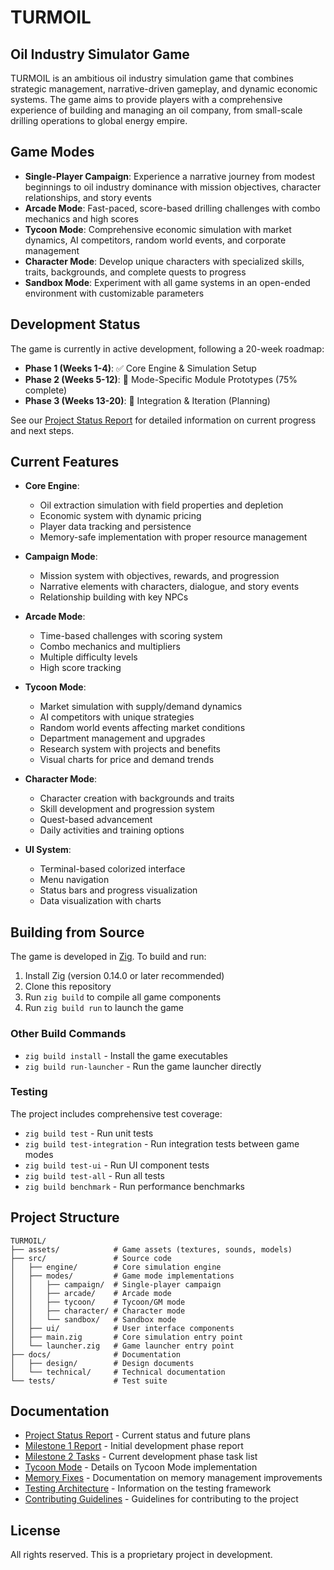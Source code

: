 # TURMOIL

## Oil Industry Simulator Game

TURMOIL is an ambitious oil industry simulation game that combines strategic management, narrative-driven gameplay, and dynamic economic systems. The game aims to provide players with a comprehensive experience of building and managing an oil company, from small-scale drilling operations to global energy empire.

## Game Modes

- **Single-Player Campaign**: Experience a narrative journey from modest beginnings to oil industry dominance with mission objectives, character relationships, and story events
- **Arcade Mode**: Fast-paced, score-based drilling challenges with combo mechanics and high scores
- **Tycoon Mode**: Comprehensive economic simulation with market dynamics, AI competitors, random world events, and corporate management
- **Character Mode**: Develop unique characters with specialized skills, traits, backgrounds, and complete quests to progress
- **Sandbox Mode**: Experiment with all game systems in an open-ended environment with customizable parameters

## Development Status

The game is currently in active development, following a 20-week roadmap:

- **Phase 1 (Weeks 1-4)**: ✅ Core Engine & Simulation Setup
- **Phase 2 (Weeks 5-12)**: 🔄 Mode-Specific Module Prototypes (75% complete)
- **Phase 3 (Weeks 13-20)**: 📅 Integration & Iteration (Planning)

See our [Project Status Report](docs/PROJECT_STATUS.md) for detailed information on current progress and next steps.

## Current Features

- **Core Engine**:
  - Oil extraction simulation with field properties and depletion
  - Economic system with dynamic pricing
  - Player data tracking and persistence
  - Memory-safe implementation with proper resource management

- **Campaign Mode**:
  - Mission system with objectives, rewards, and progression
  - Narrative elements with characters, dialogue, and story events
  - Relationship building with key NPCs

- **Arcade Mode**:
  - Time-based challenges with scoring system
  - Combo mechanics and multipliers
  - Multiple difficulty levels
  - High score tracking

- **Tycoon Mode**:
  - Market simulation with supply/demand dynamics
  - AI competitors with unique strategies
  - Random world events affecting market conditions
  - Department management and upgrades
  - Research system with projects and benefits
  - Visual charts for price and demand trends

- **Character Mode**:
  - Character creation with backgrounds and traits
  - Skill development and progression system
  - Quest-based advancement
  - Daily activities and training options

- **UI System**:
  - Terminal-based colorized interface
  - Menu navigation
  - Status bars and progress visualization
  - Data visualization with charts

## Building from Source

The game is developed in [Zig](https://ziglang.org/). To build and run:

1. Install Zig (version 0.14.0 or later recommended)
2. Clone this repository
3. Run `zig build` to compile all game components
4. Run `zig build run` to launch the game

### Other Build Commands

- `zig build install` - Install the game executables
- `zig build run-launcher` - Run the game launcher directly

### Testing

The project includes comprehensive test coverage:

- `zig build test` - Run unit tests
- `zig build test-integration` - Run integration tests between game modes
- `zig build test-ui` - Run UI component tests
- `zig build test-all` - Run all tests
- `zig build benchmark` - Run performance benchmarks

## Project Structure

```
TURMOIL/
├── assets/            # Game assets (textures, sounds, models)
├── src/               # Source code
│   ├── engine/        # Core simulation engine
│   ├── modes/         # Game mode implementations
│   │   ├── campaign/  # Single-player campaign
│   │   ├── arcade/    # Arcade mode
│   │   ├── tycoon/    # Tycoon/GM mode
│   │   ├── character/ # Character mode
│   │   └── sandbox/   # Sandbox mode
│   ├── ui/            # User interface components
│   ├── main.zig       # Core simulation entry point
│   └── launcher.zig   # Game launcher entry point
├── docs/              # Documentation
│   ├── design/        # Design documents
│   └── technical/     # Technical documentation
└── tests/             # Test suite
```

## Documentation

- [Project Status Report](docs/PROJECT_STATUS.md) - Current status and future plans
- [Milestone 1 Report](docs/MILESTONE1.md) - Initial development phase report
- [Milestone 2 Tasks](docs/MILESTONE2_TASKS.md) - Current development phase task list
- [Tycoon Mode](docs/TYCOON_MODE.md) - Details on Tycoon Mode implementation
- [Memory Fixes](docs/MEMORY_FIXES.md) - Documentation on memory management improvements
- [Testing Architecture](docs/testing.md) - Information on the testing framework
- [Contributing Guidelines](docs/CONTRIBUTING.md) - Guidelines for contributing to the project

## License

All rights reserved. This is a proprietary project in development. 